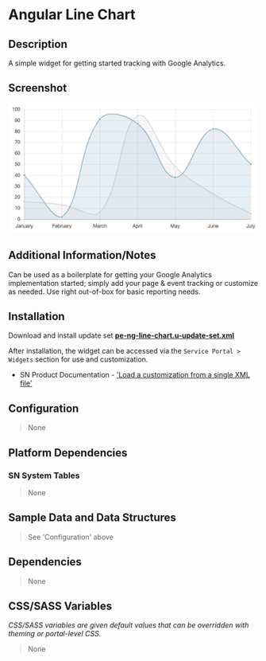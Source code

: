 # Angular Line Chart

## Description

A simple widget for getting started tracking with Google Analytics.

## Screenshot

![Angular Line Chart](../images/pe-angular-line-chart.png)

## Additional Information/Notes

Can be used as a boilerplate for getting your Google Analytics implementation started; simply add your page & event tracking or customize as needed. Use right out-of-box for basic reporting needs.

## Installation

Download and install update set **[pe-ng-line-chart.u-update-set.xml](https://github.com/platform-experience/serviceportal-widget-library/blob/master/pe-ng-line-chart/pe-ng-line-chart.u-update-set.xml)**

After installation, the widget can be accessed via the `Service Portal > Widgets` section for use and customization.

* SN Product Documentation - ['Load a customization from a single XML file'](https://docs.servicenow.com/bundle/kingston-application-development/page/build/system-update-sets/task/t_SaveAnUpdateSetAsAnXMLFile.html)

## Configuration

> None

## Platform Dependencies

### SN System Tables

> None

## Sample Data and Data Structures

> See 'Configuration' above

## Dependencies

> None

## CSS/SASS Variables

_CSS/SASS variables are given default values that can be overridden with theming or portal-level CSS._

> None